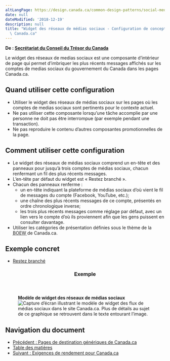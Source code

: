 ```yaml
---
altLangPage: https://design.canada.ca/common-design-patterns/social-media-feeds.html
date: null
dateModified: '2018-12-19'
description: null
title: "Widget des réseaux de médias sociaux - Configuration de conception de\
  \ Canada.ca"
---
```



<p class="gc-byline">
 <strong>
  De :
  <a href="https://www.canada.ca/fr/secretariat-conseil-tresor.html">
   Secrétariat du Conseil du Trésor du Canada
  </a>
 </strong>
</p>

<section>
 <p>
  Le widget des réseaux de medias sociaux est une composante d’intérieur de page qui permet d’imbriquer les plus récents messages affichés sur les comptes de medias sociaux du gouvernement du Canada dans les pages Canada.ca.
 </p>
 <section>
  <h2>
   Quand utiliser cette configuration
  </h2>
  <ul>
   <li>
    Utiliser le widget des réseaux de médias sociaux sur les pages où les comptes de medias sociaux sont pertinents pour le contexte actuel.
   </li>
   <li>
    Ne pas utiliser cette composante lorsqu’une tâche accomplie par une personne ne doit pas être interrompue (par exemple pendant une transaction).
   </li>
   <li>
    Ne pas reproduire le contenu d’autres composantes promotionnelles de la page.
   </li>
  </ul>
 </section>
 <section>
  <h2>
   Comment utiliser cette configuration
  </h2>
  <ul>
   <li>
    Le widget des réseaux de médias sociaux comprend un en-tête et des panneaux pour jusqu’à trois comptes de médias sociaux, chacun renfermant un fil des plus récents messages.
   </li>
   <li>
    L’en-tête par défaut du widget est « Restez branché ».
   </li>
   <li>
    Chacun des panneaux renferme :
    <ul>
     <li>
      un en-tête indiquant la plateforme de médias sociaux d’où vient le fil de messages du compte (Facebook, YouTube, etc.);
     </li>
     <li>
      une chaîne des plus récents messages de ce compte, présentés en ordre chronologique inverse;
     </li>
     <li>
      les trois plus récents messages comme réglage par défaut, avec un lien vers le compte d’où ils proviennent afin que les gens puissent en consulter davantage.
     </li>
    </ul>
   </li>
   <li>
    Utiliser les catégories de présentation définies sous le thème de la
    <abbr title="Boîte à outils de l’expérience Web">
     BOEW
    </abbr>
    de Canada.ca.
   </li>
  </ul>
 </section>
 <section>
  <h2>
   Exemple concret
  </h2>
  <ul>
   <li>
    <a href="https://wet-boew.github.io/GCWeb/templates/widgets-fr.html">
     Restez branché
    </a>
   </li>
  </ul>
 </section>
 <section class="panel panel-primary">
  <header class="panel-heading">
   <h3 class="panel-title">
    Exemple
   </h3>
  </header>
  <div class="panel-body">
   <figure class="mrgn-bttm-sm">
    <figcaption class="text-center">
     <b>
      Modèle de widget des réseaux de médias sociaux
     </b>
    </figcaption>
    <img alt="Capture d’écran illustrant le modèle de widget des flux de médias sociaux dans le site Canada.ca. Plus de détails au sujet de ce graphique se retrouvent dans le texte entourant l’image." class="img-responsive center-block" src="https://www.canada.ca/content/dam/tbs-sct/images/government-communications/canada-content-style-guide/social-media-feeds-widget-fra.jpg"/>
   </figure>
  </div>
 </section>
</section>

<nav class="mrgn-bttm-lg" role="navigation">
 <h2 class="wb-inv">
  Navigation du document
 </h2>
 <ul class="pager">
  <li class="previous">
   <a href="https://www.canada.ca/fr/secretariat-conseil-tresor/services/communications-gouvernementales/specifications-contenu-architecture-information-canada/modeles-specifications-detailles/pages-destination-generiques.html" rel="prev">
    Précédent
    <span class="wb-inv">
     : Pages de destination génériques de Canada.ca
    </span>
   </a>
  </li>
  <li class="toc">
   <a href="https://www.canada.ca/fr/secretariat-conseil-tresor/services/communications-gouvernementales/specifications-contenu-architecture-information-canada.html">
    Table des matières
   </a>
  </li>
  <li class="next">
   <a href="https://www.canada.ca/fr/secretariat-conseil-tresor/services/communications-gouvernementales/specifications-contenu-architecture-information-canada/exigences-rendement.html" rel="next">
    Suivant
    <span class="wb-inv">
     : Exigences de rendement pour Canada.ca
    </span>
   </a>
  </li>
 </ul>
</nav>




